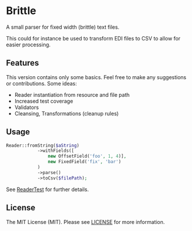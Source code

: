 Brittle
=======
A small parser for fixed width (brittle) text files.

This could for instance be used to transform EDI files to CSV to allow
for easier processing.

Features
--------
This version contains only some basics. Feel free to make any suggestions or contributions.
Some ideas:

* Reader instantiation from resource and file path
* Increased test coverage
* Validators
* Cleansing, Transformations (cleanup rules)

Usage
-----

```php
Reader::fromString($aString)
            ->withFields([
                new OffsetField('foo', 1, 4)],
                new FixedField('fix', 'bar')
            )
            ->parse()
            ->toCsv($filePath);
```

See [ReaderTest](tests/ReaderTest.php) for further details.

License
-------

The MIT License (MIT). Please see [LICENSE](LICENSE) for more information.
